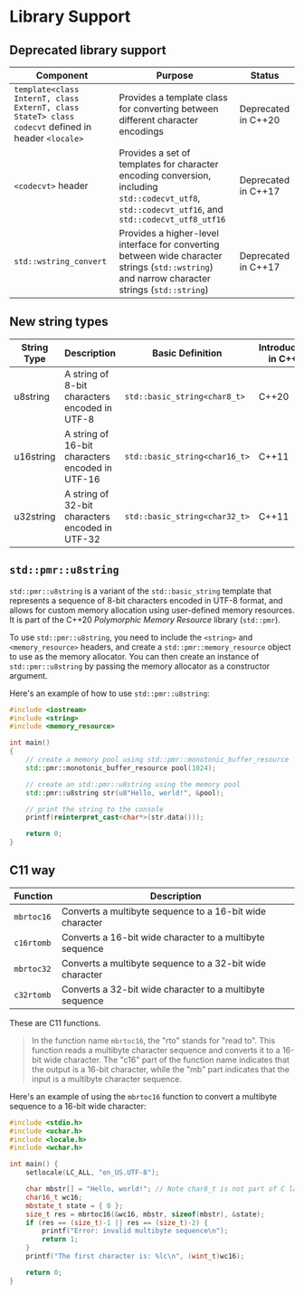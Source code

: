 # Library Support

## Deprecated library support

| Component | Purpose | Status |
| --- | --- | --- |
|`template<class InternT, class ExternT, class StateT> class codecvt` defined in header `<locale>`| Provides a template class for converting between different character encodings | Deprecated in C++20|
|`<codecvt>` header | Provides a set of templates for character encoding conversion, including `std::codecvt_utf8`, `std::codecvt_utf16`, and `std::codecvt_utf8_utf16` | Deprecated in C++17 |
|`std::wstring_convert` | Provides a higher-level interface for converting between wide character strings (`std::wstring`) and narrow character strings (`std::string`) | Deprecated in C++17 |


## New string types

| String Type  | Description                                       | Basic Definition                                | Introduced in C++ |
|--------------|---------------------------------------------------|-------------------------------------------------|-------------------|
| u8string     | A string of 8-bit characters encoded in UTF-8     | `std::basic_string<char8_t>`                     | C++20             |
| u16string    | A string of 16-bit characters encoded in UTF-16   | `std::basic_string<char16_t>`                    | C++11             |
| u32string    | A string of 32-bit characters encoded in UTF-32   | `std::basic_string<char32_t>`                    | C++11             |

## `std::pmr::u8string`

`std::pmr::u8string` is a variant of the `std::basic_string` template that represents a sequence of 8-bit characters encoded in UTF-8 format, and allows for custom memory allocation using user-defined memory resources. It is part of the C++20 *Polymorphic Memory Resource* library (`std::pmr`).

To use `std::pmr::u8string`, you need to include the `<string>` and `<memory_resource>` headers, and create a `std::pmr::memory_resource` object to use as the memory allocator. You can then create an instance of `std::pmr::u8string` by passing the memory allocator as a constructor argument.

Here's an example of how to use `std::pmr::u8string`:

```cpp
#include <iostream>
#include <string>
#include <memory_resource>

int main()
{
    // create a memory pool using std::pmr::monotonic_buffer_resource
    std::pmr::monotonic_buffer_resource pool(1024);

    // create an std::pmr::u8string using the memory pool
    std::pmr::u8string str(u8"Hello, world!", &pool);

    // print the string to the console
    printf(reinterpret_cast<char*>(str.data()));

    return 0;
}
```

## C11 way

| Function  | Description                                                       |
| --------- | ----------------------------------------------------------------- |
| `mbrtoc16` | Converts a multibyte sequence to a 16-bit wide character           |
| `c16rtomb` | Converts a 16-bit wide character to a multibyte sequence           |
| `mbrtoc32` | Converts a multibyte sequence to a 32-bit wide character           |
| `c32rtomb` | Converts a 32-bit wide character to a multibyte sequence           |

These are C11 functions. 
> In the function name `mbrtoc16`, the "rto" stands for "read to". This function reads a multibyte character sequence and converts it to a 16-bit wide character. The "c16" part of the function name indicates that the output is a 16-bit character, while the "mb" part indicates that the input is a multibyte character sequence.

Here's an example of using the `mbrtoc16` function to convert a multibyte sequence to a 16-bit wide character:

```cpp
#include <stdio.h>
#include <uchar.h>
#include <locale.h>
#include <wchar.h>

int main() {
    setlocale(LC_ALL, "en_US.UTF-8");

    char mbstr[] = "Hello, world!"; // Note char8_t is not part of C language yet.
    char16_t wc16;
    mbstate_t state = { 0 };
    size_t res = mbrtoc16(&wc16, mbstr, sizeof(mbstr), &state);
    if (res == (size_t)-1 || res == (size_t)-2) {
        printf("Error: invalid multibyte sequence\n");
        return 1;
    }
    printf("The first character is: %lc\n", (wint_t)wc16);

    return 0;
}
```